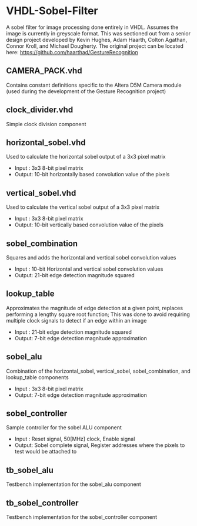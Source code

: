 # VHDL-Sobel-Filter
A sobel filter for image processing done entirely in VHDL. Assumes the image is currently in greyscale format. This was sectioned out from a senior design project developed by Kevin Hughes, Adam Haarth, Colton Agathan, Connor Kroll, and Michael Dougherty. The original project can be located here: https://github.com/haarthad/GestureRecognition

## CAMERA_PACK.vhd
Contains constant definitions specific to the Altera D5M Camera module (used during the development of the Gesture Recognition project)

## clock_divider.vhd
Simple clock division component

## horizontal_sobel.vhd
Used to calculate the horizontal sobel output of a 3x3 pixel matrix
  * Input : 3x3 8-bit pixel matrix
  * Output: 10-bit horizontally based convolution value of the pixels 

## vertical_sobel.vhd
Used to calculate the vertical sobel output of a 3x3 pixel matrix
  * Input : 3x3 8-bit pixel matrix
  * Output: 10-bit vertically based convolution value of the pixels
  
## sobel_combination
Squares and adds the horizontal and vertical sobel convolution values
  * Input : 10-bit Horizontal and vertical sobel convolution values
  * Output: 21-bit edge detection magnitude squared

## lookup_table
Approximates the magnitude of edge detection at a given point, replaces performing a lengthy square root function; This was done to avoid requiring multiple clock signals to detect if an edge within an image
  * Input : 21-bit edge detection magnitude squared
  * Output: 7-bit edge detection magnitude approximation
  
## sobel_alu
Combination of the horizontal_sobel, vertical_sobel, sobel_combination, and lookup_table components
  * Input : 3x3 8-bit pixel matrix
  * Output: 7-bit edge detection magnitude approximation
  
## sobel_controller
Sample controller for the sobel ALU component
  * Input : Reset signal, 50[MHz] clock, Enable signal
  * Output: Sobel complete signal, Register addresses where the pixels to test would be attached to
  
## tb_sobel_alu
Testbench implementation for the sobel_alu component

## tb_sobel_controller
Testbench implementation for the sobel_controller component
